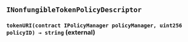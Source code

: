 ## `INonfungibleTokenPolicyDescriptor`






### `tokenURI(contract IPolicyManager policyManager, uint256 policyID) → string` (external)






